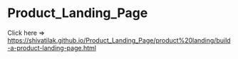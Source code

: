 # Product_Landing_Page
Click here  => https://shivatilak.github.io/Product_Landing_Page/product%20landing/build-a-product-landing-page.html
